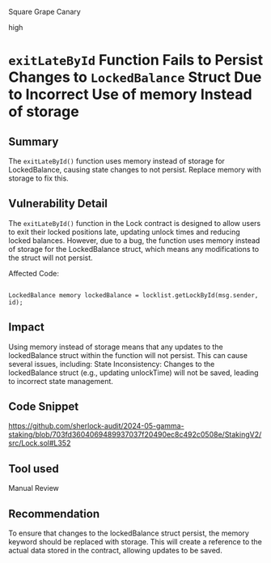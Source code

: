 Square Grape Canary

high

# `exitLateById` Function Fails to Persist Changes to `LockedBalance` Struct Due to Incorrect Use of memory Instead of storage

## Summary

The `exitLateById()` function uses memory instead of storage for LockedBalance, causing state changes to not persist. Replace memory with storage to fix this.

## Vulnerability Detail

The `exitLateById()`  function in the Lock contract is designed to allow users to exit their locked positions late, updating unlock times and reducing locked balances. However, due to a bug, the function uses memory instead of storage for the LockedBalance struct, which means any modifications to the struct will not persist.

Affected Code:
```solidity

LockedBalance memory lockedBalance = locklist.getLockById(msg.sender, id);

```


## Impact

Using memory instead of storage means that any updates to the lockedBalance struct within the function will not persist. This can cause several issues, including:
State Inconsistency: Changes to the lockedBalance struct (e.g., updating unlockTime) will not be saved, leading to incorrect state management.


## Code Snippet

https://github.com/sherlock-audit/2024-05-gamma-staking/blob/703fd3604069489937037f20490ec8c492c0508e/StakingV2/src/Lock.sol#L352

## Tool used

Manual Review

## Recommendation

To ensure that changes to the lockedBalance struct persist, the memory keyword should be replaced with storage. This will create a reference to the actual data stored in the contract, allowing updates to be saved.